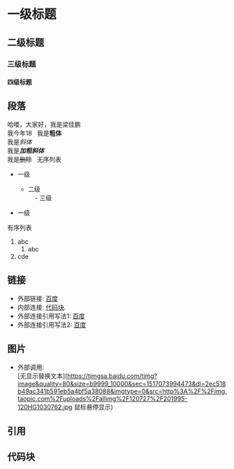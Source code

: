 # 一级标题
## 二级标题
### 三级标题
#### 四级标题

## 段落
哈喽，大家好，我是梁佳鹏  
我今年18  
我是**粗体**  
我是*斜体*  
我是***加粗斜体***  
我是~~删除~~  
无序列表  

- 一级  
    - 二级  
        - 三级  
    
- 一级

有序列表

1. abc  
    1. abc  
2. cde  

## 链接  
- 外部链接: [百度](http://www.baidu.com)
- 内部连接: [代码块](README.md#代码块). 
- 外部连接引用写法1: [百度]  
- 外部连接引用写法2: [百度][baidu] 

[百度]: http://www.baidu.com
[baidu]: http://www.baidu.com

## 图片  
- 外部调用:  
[无显示替换文本](https://timgsa.baidu.com/timg?image&quality=80&size=b9999_10000&sec=1517073994473&di=2ec518b49ac341b591eb5a4bf5a38088&imgtype=0&src=http%3A%2F%2Fimg.taopic.com%2Fuploads%2Fallimg%2F120727%2F201995-120HG1030762.jpg 鼠标悬停显示)

## 引用  


## 代码块  



